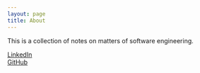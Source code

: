 ```yaml
---
layout: page
title: About
---
```


This is a collection of notes on matters of software engineering.

[LinkedIn](https://www.linkedin.com/in/rustam-isangulov/)
<br/>
[GitHub](https://github.com/rustam-isangulov)
